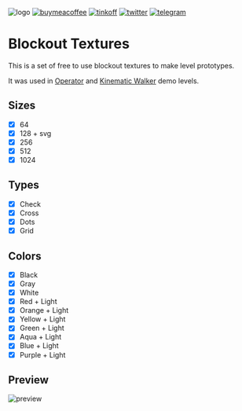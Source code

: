 ![logo](https://user-images.githubusercontent.com/4752473/179771162-b0de179a-c891-48fe-bdc1-48c3d749f9b9.jpg)
[![buymeacoffee](https://user-images.githubusercontent.com/4752473/179627111-617b77b1-f900-4fac-9e03-df73994246ad.svg)](https://www.buymeacoffee.com/astrochili) [![tinkoff](https://user-images.githubusercontent.com/4752473/188312285-9162bbed-e50f-40ad-9fbf-a622a80f0249.svg)](https://www.tinkoff.ru/cf/4B9FjHDHA5a) [![twitter](https://user-images.githubusercontent.com/4752473/179627140-c8991473-c4c1-4d6a-9bb1-4dc2117b049f.svg)](https://twitter.com/astronachos) [![telegram](https://user-images.githubusercontent.com/4752473/179627134-0bdcf8a5-7826-4ed2-b8cd-06d0b9792422.svg)](https://t.me/astronachos)

# Blockout Textures

This is a set of free to use blockout textures to make level prototypes.

It was used in [Operator](https://github.com/astrochili/defold-operator/) and [Kinematic Walker](https://github.com/astrochili/defold-kinematic-walker) demo levels.

## Sizes

- [x] 64
- [x] 128 + svg
- [x] 256
- [x] 512
- [x] 1024

## Types

- [x] Check
- [x] Cross
- [x] Dots
- [x] Grid

## Colors

- [x] Black
- [x] Gray
- [x] White
- [x] Red + Light
- [x] Orange + Light
- [x] Yellow + Light
- [x] Green + Light
- [x] Aqua + Light
- [x] Blue + Light
- [x] Purple + Light

## Preview

![preview](https://user-images.githubusercontent.com/4752473/179763439-956b0be0-157a-4fc3-a4fe-237972b5479c.png)
